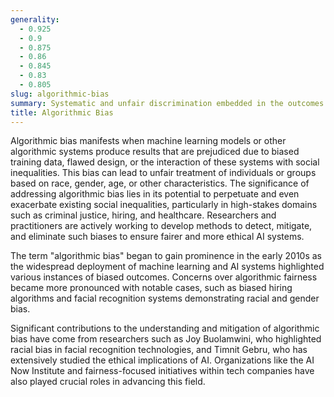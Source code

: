 ```yaml
---
generality:
  - 0.925
  - 0.9
  - 0.875
  - 0.86
  - 0.845
  - 0.83
  - 0.805
slug: algorithmic-bias
summary: Systematic and unfair discrimination embedded in the outcomes of algorithms, often reflecting prejudices present in the training data or design process.
title: Algorithmic Bias
---
```


Algorithmic bias manifests when machine learning models or other algorithmic systems produce results that are prejudiced due to biased training data, flawed design, or the interaction of these systems with social inequalities. This bias can lead to unfair treatment of individuals or groups based on race, gender, age, or other characteristics. The significance of addressing algorithmic bias lies in its potential to perpetuate and even exacerbate existing social inequalities, particularly in high-stakes domains such as criminal justice, hiring, and healthcare. Researchers and practitioners are actively working to develop methods to detect, mitigate, and eliminate such biases to ensure fairer and more ethical AI systems.

The term "algorithmic bias" began to gain prominence in the early 2010s as the widespread deployment of machine learning and AI systems highlighted various instances of biased outcomes. Concerns over algorithmic fairness became more pronounced with notable cases, such as biased hiring algorithms and facial recognition systems demonstrating racial and gender bias.

Significant contributions to the understanding and mitigation of algorithmic bias have come from researchers such as Joy Buolamwini, who highlighted racial bias in facial recognition technologies, and Timnit Gebru, who has extensively studied the ethical implications of AI. Organizations like the AI Now Institute and fairness-focused initiatives within tech companies have also played crucial roles in advancing this field.

